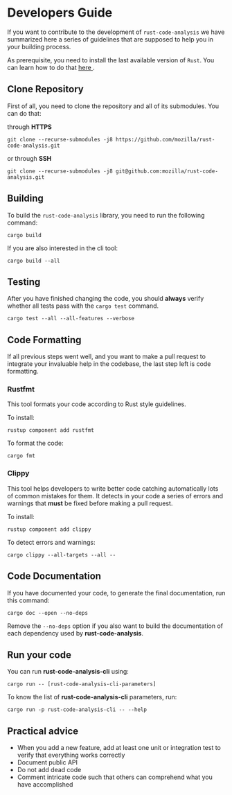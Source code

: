 # Developers Guide

If you want to contribute to the development of `rust-code-analysis` we have
summarized here a series of guidelines that are supposed to help you in your
building process.

As prerequisite, you need to install the last available version of `Rust`.
You can learn how to do that
<a href="https://www.rust-lang.org/tools/install" target="_blank">
    here
</a>.

## Clone Repository

First of all, you need to clone the repository and all of its submodules.
You can do that:

through **HTTPS**

```
git clone --recurse-submodules -j8 https://github.com/mozilla/rust-code-analysis.git
```

or through **SSH**

```
git clone --recurse-submodules -j8 git@github.com:mozilla/rust-code-analysis.git
```

## Building

To build the `rust-code-analysis` library, you need to run the following
command:

```console
cargo build
```

If you are also interested in the cli tool:

```console
cargo build --all
```

## Testing

After you have finished changing the code, you should **always** verify whether
all tests pass with the `cargo test` command.

```console
cargo test --all --all-features --verbose
```

## Code Formatting

If all previous steps went well, and you want to make a pull request
to integrate your invaluable help in the codebase, the last step left is
code formatting.

### Rustfmt

This tool formats your code according to Rust style guidelines.

To install:

```console
rustup component add rustfmt
```

To format the code:

```console
cargo fmt
```

### Clippy

This tool helps developers to write better code catching automatically lots of
common mistakes for them. It detects in your code a series of errors and
warnings that **must** be fixed before making a pull request.

To install:

```console
rustup component add clippy
```

To detect errors and warnings:

```console
cargo clippy --all-targets --all --
```

## Code Documentation

If you have documented your code, to generate the final documentation,
run this command:

```console
cargo doc --open --no-deps
```

Remove the `--no-deps` option if you also want to build the documentation of
each dependency used by **rust-code-analysis**.

## Run your code

You can run **rust-code-analysis-cli** using:

```console
cargo run -- [rust-code-analysis-cli-parameters]
```

To know the list of **rust-code-analysis-cli** parameters, run:

```console
cargo run -p rust-code-analysis-cli -- --help
```

## Practical advice

- When you add a new feature, add at least one unit or integration test to
  verify that everything works correctly
- Document public API
- Do not add dead code
- Comment intricate code such that others can comprehend what you have
  accomplished
